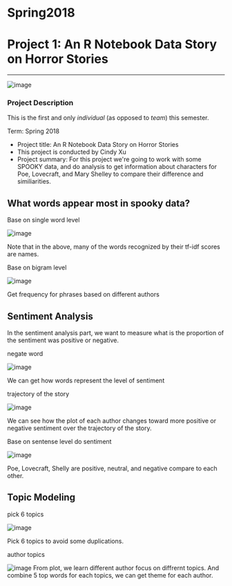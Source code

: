 # Spring2018
# Project 1: An R Notebook Data Story on Horror Stories
----
![image](figs/raven.jpeg)

### Project Description
This is the first and only *individual* (as opposed to *team*) this semester. 

Term: Spring 2018

+ Project title: An R Notebook Data Story on Horror Stories
+ This project is conducted by Cindy Xu
+ Project summary: For this project we're going to work with some SPOOKY data, and do analysis  to get information about characters for Poe, Lovecraft, and Mary Shelley to compare their difference and similiarities.

## What words appear most in spooky data?

Base on single word level

![image](figs/tfidf.png)

Note that in the above, many of the words recognized by their tf-idf scores are names. 

Base on bigram level

![image](figs/bigramfordifferentauthor.png)

Get frequency for phrases based on different authors

## Sentiment Analysis
In the sentiment analysis part, we want to measure what is the proportion of the sentiment was positive or negative.

negate word

![image](figs/negateword.png)

We can get how words represent the level of sentiment

trajectory of the story

![image](figs/sentiment.png)

We can see how the plot of each author changes toward more positive or negative sentiment over the trajectory of the story.

Base on sentense level do sentiment

![image](figs/sent.png)

Poe, Lovecraft, Shelly are positive, neutral, and negative compare to each other.

## Topic Modeling

pick 6 topics

![image](figs/6topics.png)

Pick 6 topics to avoid some duplications.

author topics

![image](figs/topicauthor.png)
From plot, we learn different author focus on diffrernt topics. And combine 5 top words for each topics, we can get theme for each author.
















